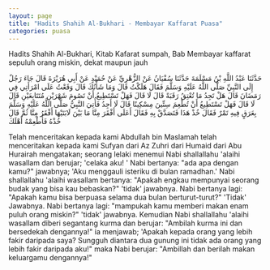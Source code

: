 ```yaml
---
layout: page
title: "Hadits Shahih Al-Bukhari - Membayar Kaffarat Puasa"
categories: puasa
---
```


Hadits Shahih Al-Bukhari, Kitab Kafarat sumpah, Bab Membayar kaffarat sepuluh orang miskin, dekat maupun jauh

<p class="arab">
حَدَّثَنَا عَبْدُ اللَّهِ بْنُ مَسْلَمَةَ حَدَّثَنَا سُفْيَانُ عَنْ الزُّهْرِيِّ عَنْ حُمَيْدٍ عَنْ أَبِي هُرَيْرَةَ قَالَ جَاءَ رَجُلٌ إِلَى النَّبِيِّ صَلَّى اللَّهُ عَلَيْهِ وَسَلَّمَ فَقَالَ هَلَكْتُ قَالَ وَمَا شَأْنُكَ قَالَ وَقَعْتُ عَلَى امْرَأَتِي فِي رَمَضَانَ قَالَ هَلْ تَجِدُ مَا تُعْتِقُ رَقَبَةً قَالَ لَا قَالَ فَهَلْ تَسْتَطِيعُ أَنْ تَصُومَ شَهْرَيْنِ مُتَتَابِعَيْنِ قَالَ لَا قَالَ فَهَلْ تَسْتَطِيعُ أَنْ تُطْعِمَ سِتِّينَ مِسْكِينًا قَالَ لَا أَجِدُ فَأُتِيَ النَّبِيُّ صَلَّى اللَّهُ عَلَيْهِ وَسَلَّمَ بِعَرَقٍ فِيهِ تَمْرٌ فَقَالَ خُذْ هَذَا فَتَصَدَّقْ بِهِ فَقَالَ أَعَلَى أَفْقَرَ مِنَّا مَا بَيْنَ لَابَتَيْهَا أَفْقَرُ مِنَّا ثُمَّ قَالَ خُذْهُ فَأَطْعِمْهُ أَهْلَكَ
</p>

Telah menceritakan kepada kami Abdullah bin Maslamah telah menceritakan kepada kami Sufyan dari Az Zuhri dari Humaid dari Abu Hurairah mengatakan; seorang lelaki menemui Nabi shallallahu 'alaihi wasallam dan berujar; 'celaka aku! ' Nabi bertanya: "ada apa dengan kamu?" jawabnya; 'Aku menggauli isteriku di bulan ramadhan.' Nabi shallallahu 'alaihi wasallam bertanya: "Apakah engkau mempunyai seorang budak yang bisa kau bebaskan?" 'tidak' jawabnya. Nabi bertanya lagi: "Apakah kamu bisa berpuasa selama dua bulan berturut-turut?" 'Tidak' Jawabnya. Nabi bertanya lagi: "mampukah kamu memberi makan enam puluh orang miskin?" 'tidak' jawabnya. Kemudian Nabi shallallahu 'alaihi wasallam diberi segantang kurma dan berujar: "Ambilah kurma ini dan bersedekah dengannya!" ia menjawab; 'Apakah kepada orang yang lebih fakir daripada saya? Sungguh diantara dua gunung ini tidak ada orang yang lebih fakir daripada aku!" maka Nabi berujar: "Ambillah dan berilah makan keluargamu dengannya!"

<!-- https://www.hadits.id/hadits/bukhari/6217 -->